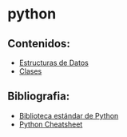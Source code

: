# python

## Contenidos:
* [Estructuras de Datos](/datatypes/README.md)
* [Clases](/classes/README.md)


## Bibliografia:
- [Biblioteca estándar de Python](https://docs.python.org/es/3/library/index.html#library-index)
- [Python Cheatsheet](https://www.pythoncheatsheet.org/)
